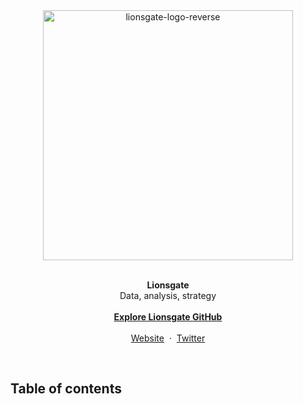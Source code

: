 <div align="center">
  <a href="/">
    <img src="https://user-images.githubusercontent.com/1711854/192651057-cd8253bf-d342-48ac-bfa9-d7ef94dee2a4.png" width=400 alt="lionsgate-logo-reverse">
  </a>
  <br/>
  <br/>
  <p align="center">
      <strong>Lionsgate</strong>
    <br/>
      Data, analysis, strategy
    <br/>
    <br/>
      <a href="https://github.com/lionsgategrp"><strong>Explore Lionsgate GitHub</strong></a>
    <br/>
    <br/>
      <a href="m">Website</a>
    &nbsp;&middot;&nbsp;
      <a href="">Twitter</a>
  </p>
</div>

<br/>

## Table of contents
